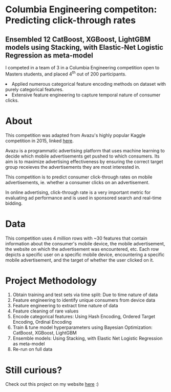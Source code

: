 # Columbia Engineering competiton: Predicting click-through rates
## Ensembled 12 CatBoost, XGBoost, LightGBM models using Stacking, with Elastic-Net Logistic Regression as meta-model

I competed in a team of 3 in a Columbia Engineering competition open to Masters students, and placed 4<sup>th</sup> out of 200 participants.
<li>Applied numerous categorical feature encoding methods on dataset with purely categorical features.
<li>Extensive feature engineering to capture temporal nature of consumer clicks.


# About
This competition was adapted from Avazu's highly popular Kaggle competition in 2015, linked 
<a href="https://www.kaggle.com/c/avazu-ctr-prediction" target="_blank">here</a>.

Avazu is a programmatic advertising platform that uses machine learning to decide which mobile advertisements get pushed to which consumers. Its aim is to maximize advertising effectiveness by ensuring the correct target group receieves the advertisements they are most interested in.

This competition is to predict consumer click-through rates on mobile advertisements, ie. whether a consumer clicks on an advertisement.

In online advertising, click-through rate is a very important metric for evaluating ad performance and is used in sponsored search and real-time bidding.


# Data
This competition uses 4 million rows with ~30 features that contain information about the consumer's mobile device, the mobile advertisement, the website on which the advertisement was encountered, etc. Each row depicts a specific user on a specific mobile device, encountering a specific mobile advertisement, and the target of whether the user clicked on it.


# Project Methodology
1. Obtain training and test sets via time split: Due to time nature of data
2. Feature engineering to identify unique consumers from device data
3. Feature engineering to extract time nature of data
4. Feature cleaning of rare values
5. Encode categorical features: Using Hash Encoding, Ordered Target Encoding, Ordinal Encoding
6. Train & tune model hyperparameters using Bayesian Optimization: CatBoost, XGBoost, LightGBM
7. Ensemble models: Using Stacking, with Elastic Net Logistic Regression as meta-model
8. Re-run on full data


# Still curious?
Check out this project on my website <a href="https://sheilateozy.github.io/#portfolio" target="_blank">here</a> :)


